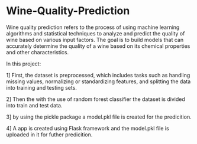 # Wine-Quality-Prediction
Wine quality prediction refers to the process of using machine learning algorithms and statistical techniques to analyze and predict the quality of wine based on various input factors. The goal is to build models that can accurately determine the quality of a wine based on its chemical properties and other characteristics.

In this project:

1] First, the dataset is preprocessed, which includes tasks such as handling missing values, normalizing or standardizing features, and splitting the data into training and testing sets.

2] Then the with the use of random forest classifier the dataset is divided into train and test data.

3] by using the pickle package a model.pkl file is created for the predicition.

4] A app is created using Flask framework and the model.pkl file is uploaded in it for futher predicition.
